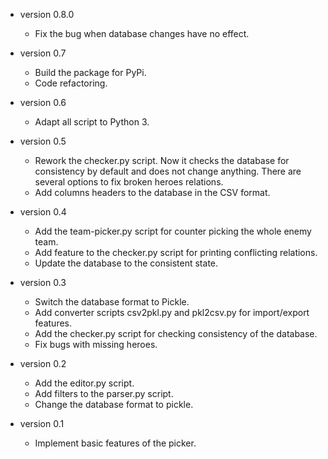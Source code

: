 * version 0.8.0
  - Fix the bug when database changes have no effect.

* version 0.7
  - Build the package for PyPi.
  - Code refactoring.

* version 0.6
  - Adapt all script to Python 3.

* version 0.5
  - Rework the checker.py script. Now it checks the database for consistency by default and does not change anything. There are several options to fix broken heroes relations.
  - Add columns headers to the database in the CSV format.

* version 0.4
  - Add the team-picker.py script for counter picking the whole enemy team.
  - Add feature to the checker.py script for printing conflicting relations.
  - Update the database to the consistent state.

* version 0.3
  - Switch the database format to Pickle.
  - Add converter scripts csv2pkl.py and pkl2csv.py for import/export features.
  - Add the checker.py script for checking consistency of the database.
  - Fix bugs with missing heroes.

* version 0.2
  - Add the editor.py script.
  - Add filters to the parser.py script.
  - Change the database format to pickle.

* version 0.1
  - Implement basic features of the picker.
